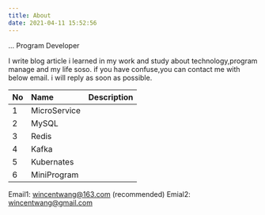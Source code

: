 ```yaml
---
title: About
date: 2021-04-11 15:52:56
---
```


... Program Developer 

I write blog article i learned in my work and study about technology,program manage and my life soso. if you have confuse,you can contact me with below email. i will reply as soon as possible.

|No|Name|Description|
|:--|:--|:--|
|1|MicroService||
|2|MySQL||
|3|Redis||
|4|Kafka||
|5|Kubernates||
|6|MiniProgram||






Email1: wincentwang@163.com (recommended)
Emial2: wincentwang@gmail.com
